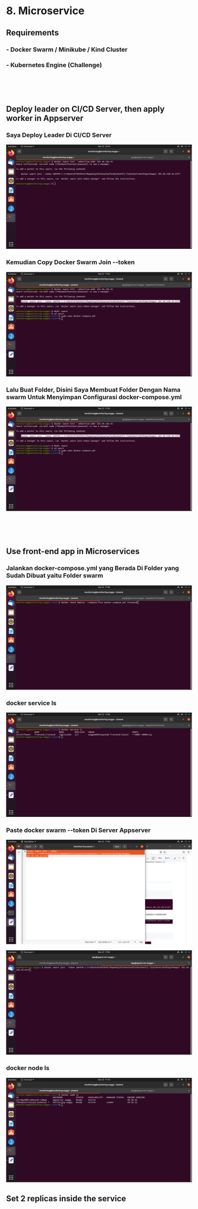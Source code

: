 # 8. Microservice

## Requirements
### - Docker Swarm / Minikube / Kind Cluster
### - Kubernetes Engine (Challenge)

<br>
<br>
<br>

## Deploy leader on CI/CD Server, then apply worker in Appserver

### Saya Deploy Leader Di CI/CD Server

![](https://github.com/Angga6699/Devops/blob/master/Final%20Task/Poto%20Final%20Task/64.png)

### Kemudian Copy Docker Swarm Join --token

![](https://github.com/Angga6699/Devops/blob/master/Final%20Task/Poto%20Final%20Task/65.png)

### Lalu Buat Folder, Disini Saya Membuat Folder Dengan Nama swarm Untuk Menyimpan Configurasi docker-compose.yml

![](https://github.com/Angga6699/Devops/blob/master/Final%20Task/Poto%20Final%20Task/65.png)

<br>
<br>
<br>

## Use front-end app in Microservices

### Jalankan docker-compose.yml yang Berada Di Folder yang Sudah Dibuat yaitu Folder swarm

![](https://github.com/Angga6699/Devops/blob/master/Final%20Task/Poto%20Final%20Task/66.png)

### docker service ls

![](https://github.com/Angga6699/Devops/blob/master/Final%20Task/Poto%20Final%20Task/67.png)

### Paste docker swarm --token Di Server Appserver

![](https://github.com/Angga6699/Devops/blob/master/Final%20Task/Poto%20Final%20Task/68.png)

![](https://github.com/Angga6699/Devops/blob/master/Final%20Task/Poto%20Final%20Task/69.png)

### docker node ls

![](https://github.com/Angga6699/Devops/blob/master/Final%20Task/Poto%20Final%20Task/70.png)

## Set 2 replicas inside the service

<br>
<br>
<br>
